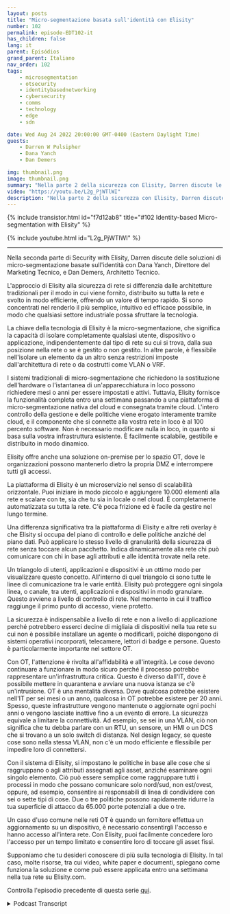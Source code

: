 ```yaml
---
layout: posts
title: "Micro-segmentazione basata sull'identità con Elisity"
number: 102
permalink: episode-EDT102-it
has_children: false
lang: it
parent: Episódios
grand_parent: Italiano
nav_order: 102
tags:
    - microsegmentation
    - otsecurity
    - identitybasednetworking
    - cybersecurity
    - comms
    - technology
    - edge
    - sdn

date: Wed Aug 24 2022 20:00:00 GMT-0400 (Eastern Daylight Time)
guests:
    - Darren W Pulsipher
    - Dana Yanch
    - Dan Demers

img: thumbnail.png
image: thumbnail.png
summary: "Nella parte 2 della sicurezza con Elisity, Darren discute le soluzioni di micro-segmentazione basate sull'identità con Dana Yanch, Direttore del Marketing Tecnico, e Dan Demers, Architetto Tecnico."
video: "https://youtu.be/L2g_PjWTlWI"
description: "Nella parte 2 della sicurezza con Elisity, Darren discute le soluzioni di micro-segmentazione basate sull'identità con Dana Yanch, Direttore del Marketing Tecnico, e Dan Demers, Architetto Tecnico."
---
```


<div>
{% include transistor.html id="f7d12ab8" title="#102 Identity-based Micro-segmentation with Elisity" %}

{% include youtube.html id="L2g_PjWTlWI" %}
</div>

---

Nella seconda parte di Security with Elisity, Darren discute delle soluzioni di micro-segmentazione basate sull'identità con Dana Yanch, Direttore del Marketing Tecnico, e Dan Demers, Architetto Tecnico.

L'approccio di Elisity alla sicurezza di rete si differenzia dalle architetture tradizionali per il modo in cui viene fornito, distribuito su tutta la rete e svolto in modo efficiente, offrendo un valore di tempo rapido. Si sono concentrati nel renderlo il più semplice, intuitivo ed efficace possibile, in modo che qualsiasi settore industriale possa sfruttare la tecnologia.

La chiave della tecnologia di Elisity è la micro-segmentazione, che significa la capacità di isolare completamente qualsiasi utente, dispositivo o applicazione, indipendentemente dal tipo di rete su cui si trova, dalla sua posizione nella rete o se è gestito o non gestito. In altre parole, è flessibile nell'isolare un elemento da un altro senza restrizioni imposte dall'architettura di rete o da costrutti come VLAN o VRF.

I sistemi tradizionali di micro-segmentazione che richiedono la sostituzione dell'hardware o l'istantanea di un'apparecchiatura in loco possono richiedere mesi o anni per essere impostati e attivi. Tuttavia, Elisity fornisce la funzionalità completa entro una settimana passando a una piattaforma di micro-segmentazione nativa del cloud e consegnata tramite cloud. L'intero controllo della gestione e delle politiche viene erogato interamente tramite cloud, e il componente che si connette alla vostra rete in loco è al 100 percento software. Non è necessario modificare nulla in loco, in quanto si basa sulla vostra infrastruttura esistente. È facilmente scalabile, gestibile e distribuito in modo dinamico.

Elisity offre anche una soluzione on-premise per lo spazio OT, dove le organizzazioni possono mantenerlo dietro la propria DMZ e interrompere tutti gli accessi.

La piattaforma di Elisity è un microservizio nel senso di scalabilità orizzontale. Puoi iniziare in modo piccolo e aggiungere 10.000 elementi alla rete e scalare con te, sia che tu sia in locale o nel cloud. È completamente automatizzata su tutta la rete. C'è poca frizione ed è facile da gestire nel lungo termine.

Una differenza significativa tra la piattaforma di Elisity e altre reti overlay è che Elisity si occupa del piano di controllo e delle politiche anziché del piano dati. Può applicare lo stesso livello di granularità della sicurezza di rete senza toccare alcun pacchetto. Indica dinamicamente alla rete chi può comunicare con chi in base agli attributi e alle identità trovate nella rete.

Un triangolo di utenti, applicazioni e dispositivi è un ottimo modo per visualizzare questo concetto. All'interno di quel triangolo ci sono tutte le linee di comunicazione tra le varie entità. Elisity può proteggere ogni singola linea, o canale, tra utenti, applicazioni e dispositivi in modo granulare. Questo avviene a livello di controllo di rete. Nel momento in cui il traffico raggiunge il primo punto di accesso, viene protetto.

La sicurezza è indispensabile a livello di rete e non a livello di applicazione perché potrebbero esserci decine di migliaia di dispositivi nella tua rete su cui non è possibile installare un agente o modificarli, poiché dispongono di sistemi operativi incorporati, telecamere, lettori di badge e persone. Questo è particolarmente importante nel settore OT.

Con OT, l'attenzione è rivolta all'affidabilità e all'integrità. Le cose devono continuare a funzionare in modo sicuro perché il processo potrebbe rappresentare un'infrastruttura critica. Questo è diverso dall'IT, dove è possibile mettere in quarantena e avviare una nuova istanza se c'è un'intrusione. OT è una mentalità diversa. Dove qualcosa potrebbe esistere nell'IT per sei mesi o un anno, qualcosa in OT potrebbe esistere per 20 anni. Spesso, queste infrastrutture vengono mantenute o aggiornate ogni pochi anni o vengono lasciate inattive fino a un evento di errore. La sicurezza equivale a limitare la connettività. Ad esempio, se sei in una VLAN, ciò non significa che tu debba parlare con un RTU, un sensore, un HMI o un DCS che si trovano a un solo switch di distanza. Nel design legacy, se queste cose sono nella stessa VLAN, non c'è un modo efficiente e flessibile per impedire loro di connettersi.

Con il sistema di Elisity, si impostano le politiche in base alle cose che si raggruppano o agli attributi assegnati agli asset, anziché esaminare ogni singolo elemento. Ciò può essere semplice come raggruppare tutti i processi in modo che possano comunicare solo nord/sud, non est/ovest, oppure, ad esempio, consentire ai responsabili di linea di condividere con sei o sette tipi di cose. Due o tre politiche possono rapidamente ridurre la tua superficie di attacco da 65.000 porte potenziali a due o tre.

Un caso d'uso comune nelle reti OT è quando un fornitore effettua un aggiornamento su un dispositivo, è necessario consentirgli l'accesso e hanno accesso all'intera rete. Con Elisity, puoi facilmente concedere loro l'accesso per un tempo limitato e consentire loro di toccare gli asset fissi.

Supponiamo che tu desideri conoscere di più sulla tecnologia di Elisity. In tal caso, molte risorse, tra cui video, white paper e documenti, spiegano come funziona la soluzione e come può essere applicata entro una settimana nella tua rete su Elisity.com.

Controlla l'episodio precedente di questa serie [qui](episode-EDT101).



<details>
<summary> Podcast Transcript </summary>

<p></p>

</details>
